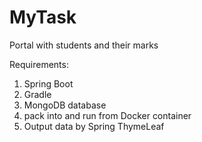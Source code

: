 # MyTask
Portal with students and their marks


Requirements:

1. Spring Boot
2. Gradle
3. MongoDB database
4. pack into and run from Docker container
5. Output data by Spring ThymeLeaf
